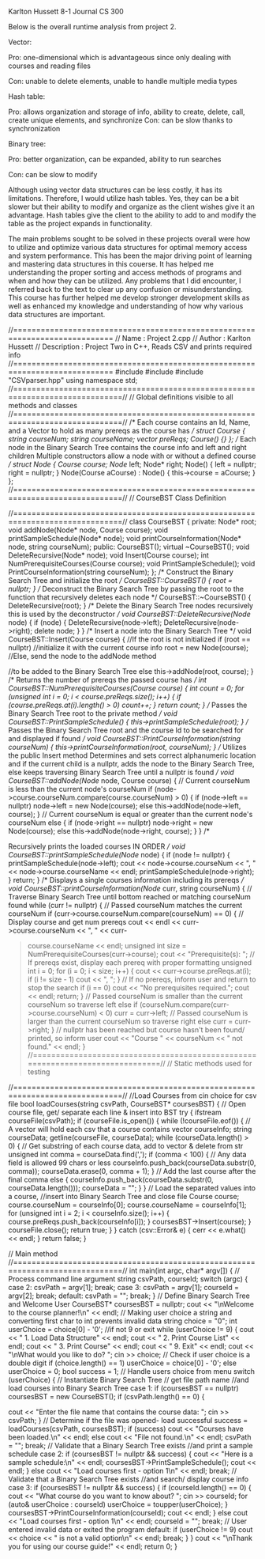 Karlton Hussett
8-1 Journal
CS 300

Below is the overall runtime analysis from project 2. 

Vector:

Pro: one-dimensional which is advantageous since only dealing with courses and reading files

Con: unable to delete elements, unable to handle multiple media types

Hash table:

Pro: allows organization and storage of info, ability to create, delete, call, create unique elements, and synchronize
Con: can be slow thanks to synchronization

Binary tree:

Pro: better organization, can be expanded, ability to run searches

Con: can be slow to modify 




Although using vector data structures can be less costly, it has its limitations. Therefore, I would utilize hash tables. Yes, they can be a bit slower but their ability to modify and organize as the client wishes give it an advantage. Hash tables give the client to the ability to add to and modify the table as the project expands in functionality.

The main problems sought to be solved in these projects overall were how to utilize and optimize various data structures for optimal memory access and system performance. This has been the major driving point of learning and mastering data structures in this couerse. It has helped me understanding the proper sorting and access methods of programs and when and how they can be utilized. Any problems that I did encounter, I referred back to the text to clear up any confusion or misunderstanding. This course has further helped me develop stronger development skills as well as enhanced my knowledge and understanding of how why various data structures are important.


//============================================================================
// Name : Project 2.cpp
// Author : Karlton Hussett
// Description : Project Two in C++, Reads CSV and prints required info
//============================================================================
#include <iostream>
#include <fstream>
#include "CSVparser.hpp"
using namespace std;
//==============================================================================//
// Global definitions visible to all methods and classes
//==============================================================================//
/*
Each course contains an Id, Name, and a Vector to
hold as many prereqs as the course has
*/
struct Course {
string courseNum;
string courseName;
vector<string> preReqs;
Course() {}
};
/*
Each node in the Binary Search Tree contains the course info and left and right
children
Multiple constructors allow a node with or without a defined course
*/
struct Node {
Course course;
Node* left;
Node* right;
Node() {
left = nullptr;
right = nullptr;
}
Node(Course aCourse) : Node() {
this->course = aCourse;
}
};
//==============================================================================//
// CourseBST Class Definition

//==============================================================================//
class CourseBST {
private:
Node* root;
void addNode(Node* node, Course course);
void printSampleSchedule(Node* node);
void printCourseInformation(Node* node, string courseNum);
public:
CourseBST();
virtual ~CourseBST();
void DeleteRecursive(Node* node);
void Insert(Course course);
int NumPrerequisiteCourses(Course course);
void PrintSampleSchedule();
void PrintCourseInformation(string courseNum);
};
/*
Construct the Binary Search Tree and initialize the root
*/
CourseBST::CourseBST() {
root = nullptr;
}
/*
Deconstruct the Binary Search Tree by passing the root
to the function that recursively deletes each node
*/
CourseBST::~CourseBST() {
DeleteRecursive(root);
}
/*
Delete the Binary Search Tree nodes recursively
this is used by the deconstructor
*/
void CourseBST::DeleteRecursive(Node* node) {
if (node) {
DeleteRecursive(node->left);
DeleteRecursive(node->right);
delete node;
}
}
/*
Insert a node into the Binary Search Tree
*/
void CourseBST::Insert(Course course) {
//If the root is not initialized
if (root == nullptr)
//initialize it with the current course info
root = new Node(course);
//Else, send the node to the addNode method

//to be added to the Binary Search Tree
else
this->addNode(root, course);
}
/*
Returns the number of prereqs the passed course has
*/
int CourseBST::NumPrerequisiteCourses(Course course) {
int count = 0;
for (unsigned int i = 0; i < course.preReqs.size(); i++) {
if (course.preReqs.at(i).length() > 0)
count++;
}
return count;
}
/*
Passes the Binary Search Tree root to the private method
*/
void CourseBST::PrintSampleSchedule() {
this->printSampleSchedule(root);
}
/*
Passes the Binary Search Tree root and the course Id
to be searched for and displayed if found
*/
void CourseBST::PrintCourseInformation(string courseNum) {
this->printCourseInformation(root, courseNum);
}
/*
Utilizes the public Insert method
Determines and sets correct alphanumeric location
and if the current child is a nullptr,
adds the node to the Binary Search Tree,
else keeps traversing Binary Search Tree until a nullptr is found
*/
void CourseBST::addNode(Node* node, Course course) {
// Current courseNum is less than the current node's courseNum
if (node->course.courseNum.compare(course.courseNum) > 0) {
if (node->left == nullptr)
node->left = new Node(course);
else
this->addNode(node->left, course);
}
// Current courseNum is equal or greater than the current node's courseNum
else {
if (node->right == nullptr)
node->right = new Node(course);
else
this->addNode(node->right, course);
}
}
/*

Recursively prints the loaded courses IN ORDER
*/
void CourseBST::printSampleSchedule(Node* node) {
if (node != nullptr) {
printSampleSchedule(node->left);
cout << node->course.courseNum << ", " << node->course.courseName << endl;
printSampleSchedule(node->right);
}
return;
}
/*
Displays a single courses information including its prereqs
*/
void CourseBST::printCourseInformation(Node* curr, string courseNum) {
// Traverse Binary Search Tree until bottom reached or matching courseNum found
while (curr != nullptr) {
// Passed courseNum matches the current courseNum
if (curr->course.courseNum.compare(courseNum) == 0) {
// Display course and get num prereqs
cout << endl << curr->course.courseNum << ", " << curr-
>course.courseName << endl;
unsigned int size = NumPrerequisiteCourses(curr->course);
cout << "Prerequisite(s): ";
// If prereqs exist, display each prereq with proper formatting
unsigned int i = 0;
for (i = 0; i < size; i++) {
cout << curr->course.preReqs.at(i);
if (i != size - 1)
cout << ", ";
}
// If no prereqs, inform user and return to stop the search
if (i == 0)
cout << "No prerequisites required.";
cout << endl;
return;
}
// Passed courseNum is smaller than the current courseNum so traverse left
else if (courseNum.compare(curr->course.courseNum) < 0)
curr = curr->left;
// Passed courseNum is larger than the current courseNum so traverse right
else
curr = curr->right;
}
// nullptr has been reached but course hasn't been found/ printed, so inform
user
cout << "Course " << courseNum << " not found." << endl;
}
//==============================================================================//
// Static methods used for testing

//==============================================================================//
//Load Courses from cin choice for csv file
bool loadCourses(string csvPath, CourseBST* coursesBST) {
// Open course file, get/ separate each line & insert into BST
try {
ifstream courseFile(csvPath);
if (courseFile.is_open()) {
while (!courseFile.eof()) {
// A vector will hold each csv that a course contains
vector<string> courseInfo;
string courseData;
getline(courseFile, courseData);
while (courseData.length() > 0) {
// Get substring of each course data, add to vector & delete
from str
unsigned int comma = courseData.find(',');
if (comma < 100) { // Any data field is allowed 99 chars or
less
courseInfo.push_back(courseData.substr(0, comma));
courseData.erase(0, comma + 1);
}
// Add the last course after the final comma
else {
courseInfo.push_back(courseData.substr(0,
courseData.length()));
courseData = "";
}
}
// Load the separated values into a course,
//insert into Binary Search Tree and close file
Course course;
course.courseNum = courseInfo[0];
course.courseName = courseInfo[1];
for (unsigned int i = 2; i < courseInfo.size(); i++) {
course.preReqs.push_back(courseInfo[i]);
}
coursesBST->Insert(course);
}
courseFile.close();
return true;
}
}
catch (csv::Error& e) {
cerr << e.what() << endl;
}
return false;
}

// Main method
//==============================================================================//
int main(int argc, char* argv[]) {
// Process command line argument
string csvPath, courseId;
switch (argc) {
case 2:
csvPath = argv[1];
break;
case 3:
csvPath = argv[1];
courseId = argv[2];
break;
default:
csvPath = "";
break;
}
// Define Binary Search Tree and Welcome User
CourseBST* coursesBST = nullptr;
cout << "\nWelcome to the course planner!\n" << endl;
// Making user choice a string and converting first char to int prevents
invalid data
string choice = "0";
int userChoice = choice[0] - '0';
//if not 9 or exit
while (userChoice != 9) {
cout << " 1. Load Data Structure" << endl;
cout << " 2. Print Course List" << endl;
cout << " 3. Print Course" << endl;
cout << " 9. Exit" << endl;
cout << "\nWhat would you like to do? ";
cin >> choice;
// Check if user choice is a double digit
if (choice.length() == 1)
userChoice = choice[0] - '0';
else
userChoice = 0;
bool success = 1;
// Handle users choice from menu
switch (userChoice) {
// Instantiate Binary Search Tree
// get file path name
//and load courses into Binary Search Tree
case 1:
if (coursesBST == nullptr)
coursesBST = new CourseBST();
if (csvPath.length() == 0) {

cout << "Enter the file name that contains the course data: ";
cin >> csvPath;
}
// Determine if the file was opened- load successful
success = loadCourses(csvPath, coursesBST);
if (success)
cout << "Courses have been loaded.\n" << endl;
else
cout << "File not found.\n" << endl;
csvPath = "";
break;
// Validate that a Binary Search Tree exists
//and print a sample schedule
case 2:
if (coursesBST != nullptr && success) {
cout << "Here is a sample schedule:\n" << endl;
coursesBST->PrintSampleSchedule();
cout << endl;
}
else
cout << "Load courses first - option 1\n" << endl;
break;
// Validate that a Binary Search Tree exists
//and search/ display course info
case 3:
if (coursesBST != nullptr && success) {
if (courseId.length() == 0) {
cout << "What course do you want to know about? ";
cin >> courseId;
for (auto& userChoice : courseId) userChoice =
toupper(userChoice);
}
coursesBST->PrintCourseInformation(courseId);
cout << endl;
}
else
cout << "Load courses first - option 1\n" << endl;
courseId = "";
break;
// User entered invalid data or exited the program
default:
if (userChoice != 9)
cout << choice << " is not a valid option\n" << endl;
break;
}
}
cout << "\nThank you for using our course guide!" << endl;
return 0;
}
